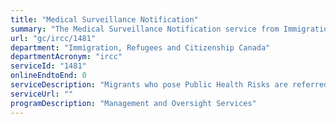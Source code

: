 ```yaml
---
title: "Medical Surveillance Notification"
summary: "The Medical Surveillance Notification service from Immigration, Refugees and Citizenship Canada is not available end-to-end online, according to the GC Service Inventory."
url: "gc/ircc/1481"
department: "Immigration, Refugees and Citizenship Canada"
departmentAcronym: "ircc"
serviceId: "1481"
onlineEndtoEnd: 0
serviceDescription: "Migrants who pose Public Health Risks are referred to provincial or territorial health authorities for medical surveillance."
serviceUrl: ""
programDescription: "Management and Oversight Services"
---
```

